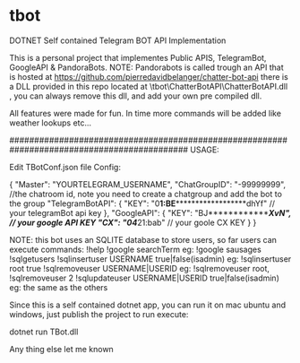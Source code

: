 # tbot
DOTNET Self contained Telegram BOT API Implementation 

This is a personal project that implementes Public APIS, TelegramBot, GoogleAPI & PandoraBots.
NOTE: Pandorabots is called trough an API that is hosted at https://github.com/pierredavidbelanger/chatter-bot-api
there is a DLL provided in this repo located at \tbot\ChatterBotAPI\ChatterBotAPI.dll , you can always remove this dll, and add your own pre compiled dll.

All features were made for fun.
In time more commands will be added like weather lookups etc...

############################################################################################
USAGE:

Edit TBotConf.json file 
Config:

{
	"Master": "YOURTELEGRAM_USERNAME",
	"ChatGroupID": "-99999999", //the chatroom id, note you need to create a chatgroup and add the bot to the group
	"TelegramBotAPI": {
		"KEY": "0********1:BE**************************dhYf" // your telegramBot api key
	},
	"GoogleAPI": {
		"KEY": "BJ*************************XvN", // your google API KEY
		"CX": "04*************21:bab" // your goole CX KEY
	}
}

NOTE: this bot uses an SQLITE database to store users, so far users can execute commands:
!help
!google searchTerm
    eg: !google sausages
!sqlgetusers
!sqlinsertuser USERNAME true|false(isadmin)
    eg: !sqlinsertuser root true
 !sqlremoveuser USERNAME|USERID
    eg: !sqlremoveuser root, !sqlremoveuser 2
 !sqlupdateuser USERNAME|USERID true|false(isadmin)
    eg: the same as the others 
    
 Since this is a self contained dotnet app, you can run it on mac ubuntu and windows, just publish the project
 to run execute:
 
 dotnet run TBot.dll
 
 
 Any thing else let me known
 
 


